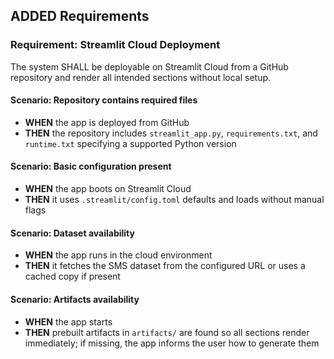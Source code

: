## ADDED Requirements
### Requirement: Streamlit Cloud Deployment
The system SHALL be deployable on Streamlit Cloud from a GitHub repository and render all intended sections without local setup.

#### Scenario: Repository contains required files
- **WHEN** the app is deployed from GitHub
- **THEN** the repository includes `streamlit_app.py`, `requirements.txt`, and `runtime.txt` specifying a supported Python version

#### Scenario: Basic configuration present
- **WHEN** the app boots on Streamlit Cloud
- **THEN** it uses `.streamlit/config.toml` defaults and loads without manual flags

#### Scenario: Dataset availability
- **WHEN** the app runs in the cloud environment
- **THEN** it fetches the SMS dataset from the configured URL or uses a cached copy if present

#### Scenario: Artifacts availability
- **WHEN** the app starts
- **THEN** prebuilt artifacts in `artifacts/` are found so all sections render immediately; if missing, the app informs the user how to generate them

